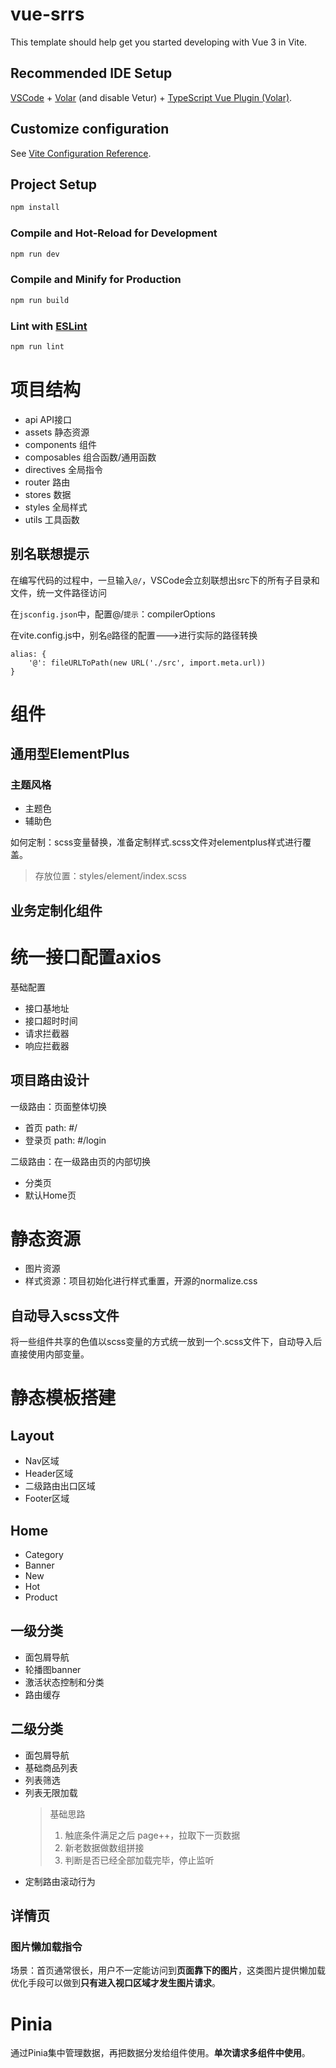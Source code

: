 # vue-srrs

This template should help get you started developing with Vue 3 in Vite.

## Recommended IDE Setup

[VSCode](https://code.visualstudio.com/) + [Volar](https://marketplace.visualstudio.com/items?itemName=Vue.volar) (and disable Vetur) + [TypeScript Vue Plugin (Volar)](https://marketplace.visualstudio.com/items?itemName=Vue.vscode-typescript-vue-plugin).

## Customize configuration

See [Vite Configuration Reference](https://vitejs.dev/config/).

## Project Setup

```sh
npm install
```

### Compile and Hot-Reload for Development

```sh
npm run dev
```

### Compile and Minify for Production

```sh
npm run build
```

### Lint with [ESLint](https://eslint.org/)

```sh
npm run lint
```

# 项目结构

- api API接口
- assets 静态资源
- components 组件
- composables 组合函数/通用函数
- directives 全局指令
- router 路由
- stores 数据
- styles 全局样式
- utils 工具函数

## 别名联想提示
在编写代码的过程中，一旦输入`@/`，VSCode会立刻联想出src下的所有子目录和文件，统一文件路径访问

在`jsconfig.json`中，配置@/`提示`：compilerOptions

在vite.config.js中，别名`@`路径的配置--->进行实际的路径转换
```
alias: {
    '@': fileURLToPath(new URL('./src', import.meta.url))
}
```

# 组件
## 通用型ElementPlus
### 主题风格
- 主题色
- 辅助色
  
如何定制：scss变量替换，准备定制样式.scss文件对elementplus样式进行覆盖。
> 存放位置：styles/element/index.scss

## 业务定制化组件

# 统一接口配置axios
基础配置
- 接口基地址
- 接口超时时间
- 请求拦截器
- 响应拦截器

## 项目路由设计
一级路由：页面整体切换
- 首页 path: #/
- 登录页 path: #/login
  
二级路由：在一级路由页的内部切换
- 分类页
- 默认Home页
  
# 静态资源
- 图片资源
- 样式资源：项目初始化进行样式重置，开源的normalize.css

## 自动导入scss文件
将一些组件共享的色值以scss变量的方式统一放到一个.scss文件下，自动导入后直接使用内部变量。

# 静态模板搭建
## Layout
- Nav区域
- Header区域
- 二级路由出口区域
- Footer区域
## Home
- Category
- Banner
- New
- Hot
- Product
## 一级分类
- 面包屑导航
- 轮播图banner
- 激活状态控制和分类
- 路由缓存
## 二级分类
- 面包屑导航
- 基础商品列表
- 列表筛选
- 列表无限加载
  > 基础思路
  > 1. 触底条件满足之后 page++，拉取下一页数据
  > 2. 新老数据做数组拼接
  > 3. 判断是否已经全部加载完毕，停止监听
- 定制路由滚动行为
## 详情页


### 图片懒加载指令
场景：首页通常很长，用户不一定能访问到**页面靠下的图片**，这类图片提供懒加载优化手段可以做到**只有进入视口区域才发生图片请求**。
  
# Pinia
通过Pinia集中管理数据，再把数据分发给组件使用。**单次请求多组件中使用**。

